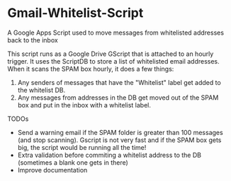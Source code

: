 Gmail-Whitelist-Script
======================

A Google Apps Script used to move messages from whitelisted addresses back to the inbox

This script runs as a Google Drive GScript that is attached to an hourly trigger.
It uses the ScriptDB to store a list of whitelisted email addresses.
When it scans the SPAM box hourly, it does a few things:
1. Any senders of messages that have the "Whitelist" label get added to the whitelist DB.
2. Any messages from addresses in the DB get moved out of the SPAM box and put in the inbox with a whitelist label.

TODOs
- Send a warning email if the SPAM folder is greater than 100 messages (and stop scanning). Gscript is not very fast and if the SPAM box gets big, the script would be running all the time!
- Extra validation before commiting a whitelist address to the DB (sometimes a blank one gets in there)
- Improve documentation
